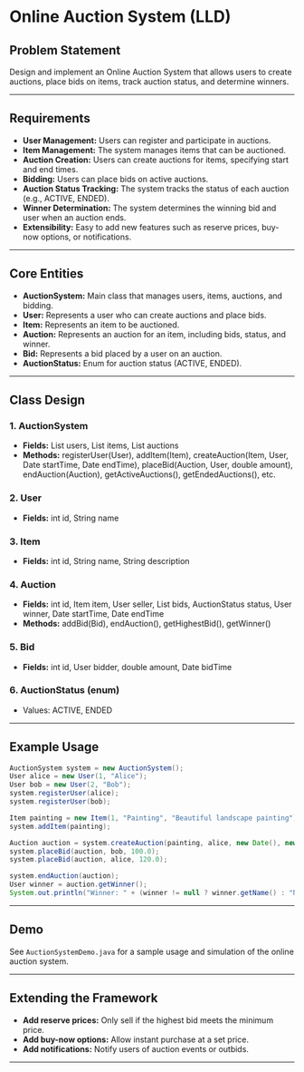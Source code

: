 # Online Auction System (LLD)

## Problem Statement

Design and implement an Online Auction System that allows users to create auctions, place bids on items, track auction status, and determine winners.

---

## Requirements

- **User Management:** Users can register and participate in auctions.
- **Item Management:** The system manages items that can be auctioned.
- **Auction Creation:** Users can create auctions for items, specifying start and end times.
- **Bidding:** Users can place bids on active auctions.
- **Auction Status Tracking:** The system tracks the status of each auction (e.g., ACTIVE, ENDED).
- **Winner Determination:** The system determines the winning bid and user when an auction ends.
- **Extensibility:** Easy to add new features such as reserve prices, buy-now options, or notifications.

---

## Core Entities

- **AuctionSystem:** Main class that manages users, items, auctions, and bidding.
- **User:** Represents a user who can create auctions and place bids.
- **Item:** Represents an item to be auctioned.
- **Auction:** Represents an auction for an item, including bids, status, and winner.
- **Bid:** Represents a bid placed by a user on an auction.
- **AuctionStatus:** Enum for auction status (ACTIVE, ENDED).

---

## Class Design

### 1. AuctionSystem
- **Fields:** List<User> users, List<Item> items, List<Auction> auctions
- **Methods:** registerUser(User), addItem(Item), createAuction(Item, User, Date startTime, Date endTime), placeBid(Auction, User, double amount), endAuction(Auction), getActiveAuctions(), getEndedAuctions(), etc.

### 2. User
- **Fields:** int id, String name

### 3. Item
- **Fields:** int id, String name, String description

### 4. Auction
- **Fields:** int id, Item item, User seller, List<Bid> bids, AuctionStatus status, User winner, Date startTime, Date endTime
- **Methods:** addBid(Bid), endAuction(), getHighestBid(), getWinner()

### 5. Bid
- **Fields:** int id, User bidder, double amount, Date bidTime

### 6. AuctionStatus (enum)
- Values: ACTIVE, ENDED

---

## Example Usage

```java
AuctionSystem system = new AuctionSystem();
User alice = new User(1, "Alice");
User bob = new User(2, "Bob");
system.registerUser(alice);
system.registerUser(bob);

Item painting = new Item(1, "Painting", "Beautiful landscape painting");
system.addItem(painting);

Auction auction = system.createAuction(painting, alice, new Date(), new Date(System.currentTimeMillis() + 3600000));
system.placeBid(auction, bob, 100.0);
system.placeBid(auction, alice, 120.0);

system.endAuction(auction);
User winner = auction.getWinner();
System.out.println("Winner: " + (winner != null ? winner.getName() : "No winner"));
```

---

## Demo

See `AuctionSystemDemo.java` for a sample usage and simulation of the online auction system.

---

## Extending the Framework

- **Add reserve prices:** Only sell if the highest bid meets the minimum price.
- **Add buy-now options:** Allow instant purchase at a set price.
- **Add notifications:** Notify users of auction events or outbids.

---